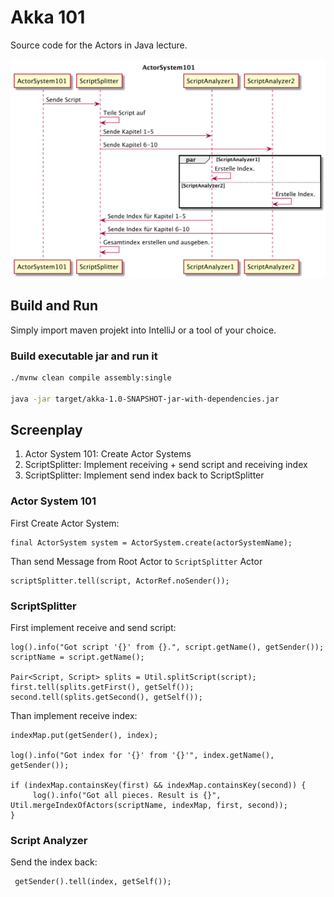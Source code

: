 # Akka 101

Source code for the Actors in Java lecture.

![alt text](/ActorSystem101.png?raw=true)

## Build and Run

Simply import maven projekt into IntelliJ or a tool of your choice.

### Build executable jar and run it

```bash
./mvnw clean compile assembly:single  

java -jar target/akka-1.0-SNAPSHOT-jar-with-dependencies.jar
```

## Screenplay

1. Actor System 101: Create Actor Systems
2. ScriptSplitter: Implement receiving + send script and receiving index
3. ScriptSplitter: Implement send index back to ScriptSplitter


### Actor System 101
First Create Actor System:
```
final ActorSystem system = ActorSystem.create(actorSystemName);
```

Than send Message from Root Actor to `ScriptSplitter` Actor
```
scriptSplitter.tell(script, ActorRef.noSender());
```

### ScriptSplitter
First implement receive and send script:
```
log().info("Got script '{}' from {}.", script.getName(), getSender());
scriptName = script.getName();

Pair<Script, Script> splits = Util.splitScript(script);
first.tell(splits.getFirst(), getSelf());
second.tell(splits.getSecond(), getSelf());
```
Than implement receive index:
```
indexMap.put(getSender(), index);

log().info("Got index for '{}' from '{}'", index.getName(), getSender());

if (indexMap.containsKey(first) && indexMap.containsKey(second)) {
     log().info("Got all pieces. Result is {}", Util.mergeIndexOfActors(scriptName, indexMap, first, second));
}
```


### Script Analyzer
Send the index back:
```
 getSender().tell(index, getSelf());
```
